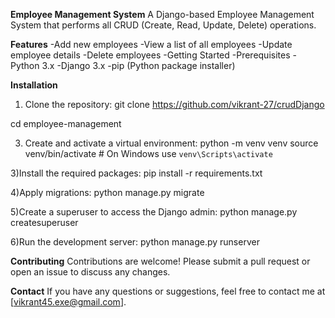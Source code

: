**Employee Management System**
A Django-based Employee Management System that performs all CRUD (Create, Read, Update, Delete) operations.

**Features**
-Add new employees
-View a list of all employees
-Update employee details
-Delete employees
-Getting Started
-Prerequisites
-Python 3.x
-Django 3.x
-pip (Python package installer)

**Installation**

1) Clone the repository:
git clone https://github.com/vikrant-27/crudDjango

cd employee-management

3) Create and activate a virtual environment:
python -m venv venv
source venv/bin/activate   # On Windows use `venv\Scripts\activate`

3)Install the required packages:
pip install -r requirements.txt

4)Apply migrations:
python manage.py migrate


5)Create a superuser to access the Django admin:
python manage.py createsuperuser

6)Run the development server:
python manage.py runserver


**Contributing**
Contributions are welcome! Please submit a pull request or open an issue to discuss any changes.


**Contact**
If you have any questions or suggestions, feel free to contact me at [vikrant45.exe@gmail.com].


